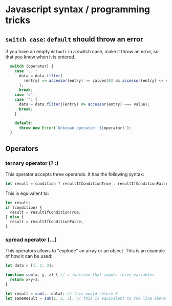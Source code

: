 # Javascript syntax / programming tricks

## `switch case`: `default` should throw an error

If you have an empty `default` in a switch case, make it throw an error, so that you know when it is entered.

```js
  switch (operator) {
    case '..':
      data = data.filter(
        (entry) => accessor(entry) >= values[0] && accessor(entry) <= values[1],
      );
      break;
    case '=':
    case '': {
      data = data.filter((entry) => accessor(entry) === value);
      break;
    }

    default:
      throw new Error(`Unknown operator: ${operator}`);
  }
```

## Operators

### ternary operator (? :)

This operator accepts three operands. It has the following syntax:
```js
let result = condition ? resultIfConditionTrue : resultIfConditionFalse;
```

This is equivalent to:
```js
let result;
if (condition) {
  result = resultIfConditionTrue;
} else {
  result = resultIfConditionFalse;
}
```

### spread operator (...)

This operators allows to "explode" an array or an object. This is an example of how it can be used:

```js
let data = [1, 2, 3];

function sum(x, y, z) { // a function that inputs three variables
  return x+y+z;
}

let result = sum(...data); // this would return 6
let sameResult = sum(1, 2, 3); // this is equivalent to the line above
```